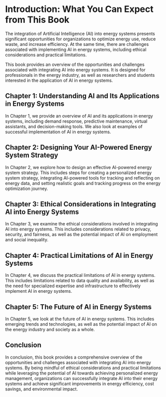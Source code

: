 Introduction: What You Can Expect from This Book
================================================

The integration of Artificial Intelligence (AI) into energy systems presents significant opportunities for organizations to optimize energy use, reduce waste, and increase efficiency. At the same time, there are challenges associated with implementing AI in energy systems, including ethical considerations and practical limitations.

This book provides an overview of the opportunities and challenges associated with integrating AI into energy systems. It is designed for professionals in the energy industry, as well as researchers and students interested in the application of AI in energy systems.

Chapter 1: Understanding AI and Its Applications in Energy Systems
------------------------------------------------------------------

In Chapter 1, we provide an overview of AI and its applications in energy systems, including demand response, predictive maintenance, virtual assistants, and decision-making tools. We also look at examples of successful implementation of AI in energy systems.

Chapter 2: Designing Your AI-Powered Energy System Strategy
-----------------------------------------------------------

In Chapter 2, we explore how to design an effective AI-powered energy system strategy. This includes steps for creating a personalized energy system strategy, integrating AI-powered tools for tracking and reflecting on energy data, and setting realistic goals and tracking progress on the energy optimization journey.

Chapter 3: Ethical Considerations in Integrating AI into Energy Systems
-----------------------------------------------------------------------

In Chapter 3, we examine the ethical considerations involved in integrating AI into energy systems. This includes considerations related to privacy, security, and fairness, as well as the potential impact of AI on employment and social inequality.

Chapter 4: Practical Limitations of AI in Energy Systems
--------------------------------------------------------

In Chapter 4, we discuss the practical limitations of AI in energy systems. This includes limitations related to data quality and availability, as well as the need for specialized expertise and infrastructure to effectively implement AI in energy systems.

Chapter 5: The Future of AI in Energy Systems
---------------------------------------------

In Chapter 5, we look at the future of AI in energy systems. This includes emerging trends and technologies, as well as the potential impact of AI on the energy industry and society as a whole.

Conclusion
----------

In conclusion, this book provides a comprehensive overview of the opportunities and challenges associated with integrating AI into energy systems. By being mindful of ethical considerations and practical limitations while leveraging the potential of AI towards achieving personalized energy management, organizations can successfully integrate AI into their energy systems and achieve significant improvements in energy efficiency, cost savings, and environmental impact.
